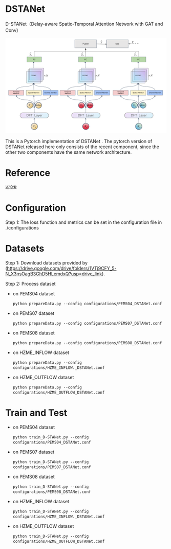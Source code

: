# DSTANet

D-STANet（Delay-aware Spatio-Temporal Attention Network with GAT and Conv）

<img src="fig/model.pdf" alt="model.pdf" style="zoom:100%;" />

This is a Pytorch implementation of DSTANet . The pytorch version of DSTANet released here only consists of the  recent component, since the other two components have the same network architecture. 

# Reference

```latex
还没发
```

# Configuration

Step 1: The loss function and metrics can be set in the configuration file in ./configurations



# Datasets

Step 1: Download datasets provided by (https://drive.google.com/drive/folders/1VTj9CFY_5-N_X3nsOagB3GhD5HLemdxQ?usp=drive_link). 

Step 2: Process dataset

- on PEMS04 dataset

  ```shell
  python prepareData.py --config configurations/PEMS04_DSTANet.conf
  ```
- on PEMS07 dataset

  ```shell
  python prepareData.py --config configurations/PEMS07_DSTANet.conf
  ```
- on PEMS08 dataset

  ```shell
  python prepareData.py --config configurations/PEMS08_DSTANet.conf
  ```
- on HZME_INFLOW dataset

  ```shell
  python prepareData.py --config configurations/HZME_INFLOW._DSTANet.conf
  ```
- on HZME_OUTFLOW dataset

  ```shell
  python prepareData.py --config configurations/HZME_OUTFLOW_DSTANet.conf
  ```
# Train and Test

- on PEMS04 dataset

  ```shell
  python train_D-STANet.py --config configurations/PEMS04_DSTANet.conf
  ```
- on PEMS07 dataset

  ```shell
  python train_D-STANet.py --config configurations/PEMS07_DSTANet.conf
  ```
- on PEMS08 dataset

  ```shell
  python train_D-STANet.py --config configurations/PEMS08_DSTANet.conf
  ```
- on HZME_INFLOW dataset

  ```shell
  python train_D-STANet.py --config configurations/HZME_INFLOW._DSTANet.conf
  ```
- on HZME_OUTFLOW dataset

  ```shell
  python train_D-STANet.py --config configurations/HZME_OUTFLOW_DSTANet.conf
  ```

  



